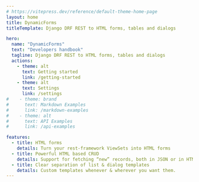 ```yaml
---
# https://vitepress.dev/reference/default-theme-home-page
layout: home
title: DynamicForms
titleTemplate: Django DRF REST to HTML forms, tables and dialogs

hero:
  name: "DynamicForms"
  text: "Developers handbook"
  tagline: Django DRF REST to HTML forms, tables and dialogs
  actions:
    - theme: alt
      text: Getting started
      link: /getting-started
    - theme: alt
      text: Settings
      link: /settings
#    - theme: brand
#      text: Markdown Examples
#      link: /markdown-examples
#    - theme: alt
#      text: API Examples
#      link: /api-examples

features:
  - title: HTML forms
    details: Turn your rest-framework ViewSets into HTML forms
  - title: Powerful HTML based CRUD
    details: Support for fetching “new” records, both in JSON or in HTML...
  - title: Clear separation of list & dialog templates
    details: Custom templates whenever & wherever you want them.
---
```



